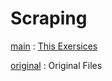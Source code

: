 # Scraping
[main](https://github.com/peco2282/Scraping/tree/main/main)
: [This Exersices](https://github.com/orangain/scraping-hands-on/blob/master/exercises.md)

[original](https://github.com/peco2282/Scraping/tree/main/original)
: Original Files